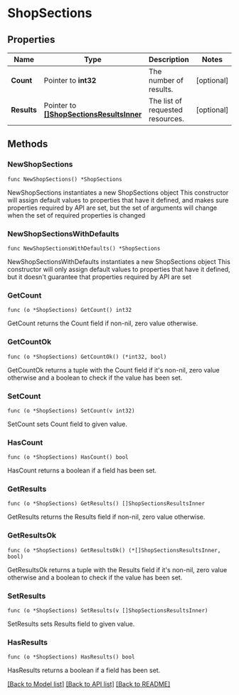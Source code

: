 # ShopSections

## Properties

Name | Type | Description | Notes
------------ | ------------- | ------------- | -------------
**Count** | Pointer to **int32** | The number of results. | [optional] 
**Results** | Pointer to [**[]ShopSectionsResultsInner**](ShopSectionsResultsInner.md) | The list of requested resources. | [optional] 

## Methods

### NewShopSections

`func NewShopSections() *ShopSections`

NewShopSections instantiates a new ShopSections object
This constructor will assign default values to properties that have it defined,
and makes sure properties required by API are set, but the set of arguments
will change when the set of required properties is changed

### NewShopSectionsWithDefaults

`func NewShopSectionsWithDefaults() *ShopSections`

NewShopSectionsWithDefaults instantiates a new ShopSections object
This constructor will only assign default values to properties that have it defined,
but it doesn't guarantee that properties required by API are set

### GetCount

`func (o *ShopSections) GetCount() int32`

GetCount returns the Count field if non-nil, zero value otherwise.

### GetCountOk

`func (o *ShopSections) GetCountOk() (*int32, bool)`

GetCountOk returns a tuple with the Count field if it's non-nil, zero value otherwise
and a boolean to check if the value has been set.

### SetCount

`func (o *ShopSections) SetCount(v int32)`

SetCount sets Count field to given value.

### HasCount

`func (o *ShopSections) HasCount() bool`

HasCount returns a boolean if a field has been set.

### GetResults

`func (o *ShopSections) GetResults() []ShopSectionsResultsInner`

GetResults returns the Results field if non-nil, zero value otherwise.

### GetResultsOk

`func (o *ShopSections) GetResultsOk() (*[]ShopSectionsResultsInner, bool)`

GetResultsOk returns a tuple with the Results field if it's non-nil, zero value otherwise
and a boolean to check if the value has been set.

### SetResults

`func (o *ShopSections) SetResults(v []ShopSectionsResultsInner)`

SetResults sets Results field to given value.

### HasResults

`func (o *ShopSections) HasResults() bool`

HasResults returns a boolean if a field has been set.


[[Back to Model list]](../README.md#documentation-for-models) [[Back to API list]](../README.md#documentation-for-api-endpoints) [[Back to README]](../README.md)


